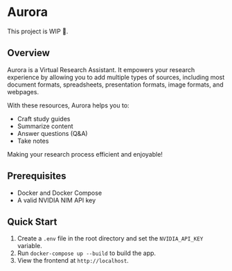 # Aurora

This project is WIP 🚧.

## Overview

Aurora is a Virtual Research Assistant.
It empowers your research experience by allowing you to add multiple types of sources, including most document formats, spreadsheets, presentation formats, image formats, and webpages.

With these resources, Aurora helps you to:

- Craft study guides
- Summarize content
- Answer questions (Q&A)
- Take notes

Making your research process efficient and enjoyable!

## Prerequisites

- Docker and Docker Compose
- A valid NVIDIA NIM API key

## Quick Start

1. Create a `.env` file in the root directory and set the `NVIDIA_API_KEY` variable.
2. Run `docker-compose up --build` to build the app.
3. View the frontend at `http://localhost`.
